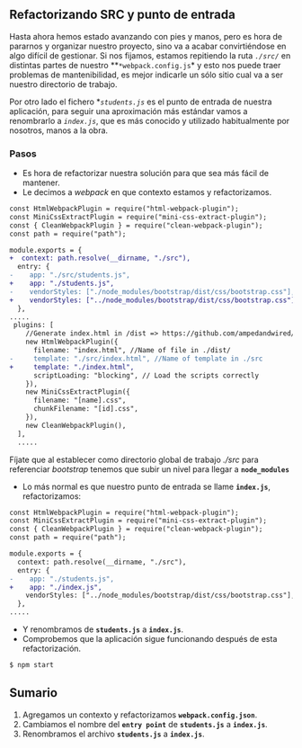 ## Refactorizando SRC y punto de entrada

Hasta ahora hemos estado avanzando con pies y manos, pero es hora de pararnos y organizar nuestro proyecto, sino va a acabar convirtiéndose en algo difícil de gestionar. Si nos fijamos, estamos repitiendo la ruta _`./src/`_ en distintas partes de nuestro \**``*webpack.config.js``\* y esto nos puede traer problemas de mantenibilidad, es mejor indicarle un sólo sitio cual va a ser nuestro directorio de trabajo.

Por otro lado el fichero \*_`students.js`_ es el punto de entrada de nuestra aplicación, para seguir una aproximación más estándar vamos a renombrarlo a _`index.js`_, que es más conocido y utilizado habitualmente por nosotros, manos a la obra.

### Pasos

- Es hora de refactorizar nuestra solución para que sea más fácil de mantener.
- Le decimos a _webpack_ en que contexto estamos y refactorizamos.

```diff
const HtmlWebpackPlugin = require("html-webpack-plugin");
const MiniCssExtractPlugin = require("mini-css-extract-plugin");
const { CleanWebpackPlugin } = require("clean-webpack-plugin");
const path = require("path");

module.exports = {
+  context: path.resolve(__dirname, "./src"),
  entry: {
-    app: "./src/students.js",
+    app: "./students.js",
-    vendorStyles: ["./node_modules/bootstrap/dist/css/bootstrap.css"],
+	 vendorStyles: ["../node_modules/bootstrap/dist/css/bootstrap.css"],
  },
.....
 plugins: [
    //Generate index.html in /dist => https://github.com/ampedandwired/html-webpack-plugin
    new HtmlWebpackPlugin({
      filename: "index.html", //Name of file in ./dist/
-     template: "./src/index.html", //Name of template in ./src
+	  template: "./index.html",
      scriptLoading: "blocking", // Load the scripts correctly
    }),
    new MiniCssExtractPlugin({
      filename: "[name].css",
      chunkFilename: "[id].css",
    }),
    new CleanWebpackPlugin(),
  ],
  .....
```

Fíjate que al establecer como directorio global de trabajo _./src_ para referenciar
_bootstrap_ tenemos que subir un nivel para llegar a **`node_modules`**

- Lo más normal es que nuestro punto de entrada se llame **`index.js`**, refactorizamos:

```diff
const HtmlWebpackPlugin = require("html-webpack-plugin");
const MiniCssExtractPlugin = require("mini-css-extract-plugin");
const { CleanWebpackPlugin } = require("clean-webpack-plugin");
const path = require("path");

module.exports = {
  context: path.resolve(__dirname, "./src"),
  entry: {
- 	 app: "./students.js",
+    app: "./index.js",
    vendorStyles: ["../node_modules/bootstrap/dist/css/bootstrap.css"],
  },
.....
```

- Y renombramos de **`students.js`** a **`index.js`**.
- Comprobemos que la aplicación sigue funcionando después de esta refactorización.

```bash
$ npm start
```

## Sumario

1. Agregamos un contexto y refactorizamos **`webpack.config.json`**.
2. Cambiamos el nombre del **`entry point`** de **`students.js`** a **`index.js`**.
3. Renombramos el archivo **`students.js`** a **`index.js`**.
